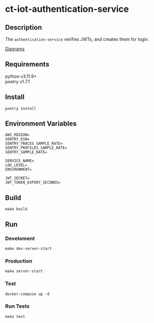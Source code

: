 # ct-iot-authentication-service

## Description
The `authentication-service` verifies JWTs, and creates them for login.

[Diagrams](./docs/DIAGRAMS.md)

## Requirements
python v3.11.9+  
poetry v1.7.1

## Install
```
poetry install
```

## Environment Variables
```
AWS_REGION=
SENTRY_DSN=
SENTRY_TRACES_SAMPLE_RATE=
SENTRY_PROFILES_SAMPLE_RATE=
SENTRY_SAMPLE_RATE=

SERVICE_NAME=
LOG_LEVEL=
ENVIRONMENT=

JWT_SECRET=
JWT_TOKEN_EXPIRY_SECONDS=
```

## Build
```
make build
```

## Run
### Develoment
```
make dev-server-start
```

### Production
```
make server-start
```

### Test
```
docker-compose up -d
```

### Run Tests
```
make test
```
